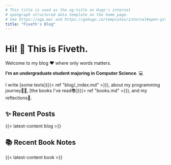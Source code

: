 ```yaml
---
# This title is used as the og:title on Hugo's internal
# opengraph structured data template on the home page.
# See https://ogp.me/ and https://gohugo.io/templates/internal#open-graph.
title: "Fiveth's Blog"
---
```


# Hi! 👋 This is Fiveth.

Welcome to my blog ❤️ where only words matters. 

**I‘m an undergraduate student majoring in Computer Science**. 💻

I write [some texts]({{< ref "blog/_index.md" >}}), about my programming journey👨‍💻, [the books I've read📚]({{< ref "books.md" >}}), and my reflections💭.

## ✨ Recent Posts
{{< latest-content blog >}}

## 📚 Recent Book Notes
{{< latest-content book >}}